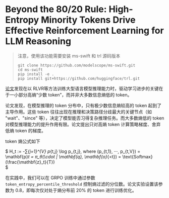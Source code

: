 # Beyond the 80/20 Rule: High-Entropy Minority Tokens Drive Effective Reinforcement Learning for LLM Reasoning

> 注意，使用该功能需要安装 ms-swift 和 trl 源码版本
>```
>git clone https://github.com/modelscope/ms-swift.git
>cd ms-swift
>pip install -e .
>pip install git+https://github.com/huggingface/trl.git
>```


[论文](https://arxiv.org/abs/2503.14476)发现在以 RLVR等方法训练大型语言模型推理能力时，驱动学习进步的关键在于一小部分高熵“少数 token”，而并非大多数信息熵低的 token。

论文发现，在模型推理的 token 分布中，只有极少数信息熵较高的 token 起到了主导作用。这些 token 往往出现在推理和决策路径分歧最大的关键节点（如 "wait"、"since" 等），决定了模型能否习得复杂推理任务。而大多数熵低的 token 对模型推理能力的提升作用有限。论文提出只对高熵 token 计算策略梯度、舍弃低熵 token 的梯度。


token 熵公式如下

$
H_t := -∑_{j=1}^{V} p_{t,j} \log p_{t,j}, where (p_{t,1}, ···, p_{t,V}) = \mathbf{p}_t = π_θ(\cdot | \mathbf{q}, \mathbf{o}_{<t}) = \text{Softmax}(\frac{\mathbf{z}_t}{T}) \
$

在实践中，我们可以在 GRPO 训练中通过参数 `token_entropy_percentile_threshold` 控制熵过滤的分位数。论文实验设置该参数为 0.8，即每次仅对处于熵分布前 20% 的 token 进行训练优化。
